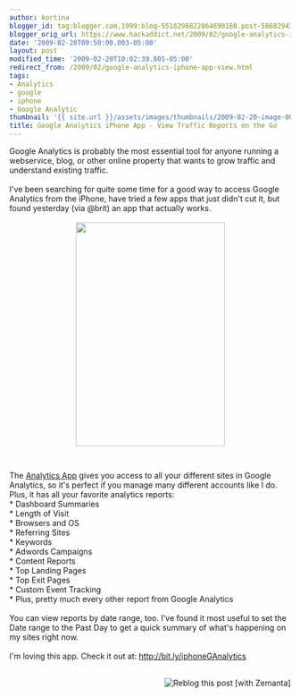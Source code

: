 ```yaml
---
author: kortina
blogger_id: tag:blogger.com,1999:blog-5518298822864690168.post-5868294300680004455
blogger_orig_url: https://www.hackaddict.net/2009/02/google-analytics-iphone-app-view.html
date: '2009-02-20T09:50:00.003-05:00'
layout: post
modified_time: '2009-02-20T10:02:39.801-05:00'
redirect_from: /2009/02/google-analytics-iphone-app-view.html
tags:
- Analytics
- google
- iphone
- Google Analytic
thumbnail: '{{ site.url }}/assets/images/thumbnails/2009-02-20-image-0000.jpg'
title: Google Analytics iPhone App - View Traffic Reports on the Go
---
```


Google Analytics is probably the most essential tool for anyone running a webservice, blog, or other online property that wants to grow traffic and understand existing traffic.<br/><br/>I've been searching for quite some time for a good way to access Google Analytics from the iPhone, have tried a few apps that just didn't cut it, but found yesterday (via @brit) an app that actually works.<br/><br/><img alt="" border="0" id="BLOGGER_PHOTO_ID_5304893358255506066" src="{{ site.url }}/assets/images/posts/2009-02-20-image-0000.jpg" style="margin: 0px auto 10px; display: block; text-align: center;  width: 267px; height: 400px;"/><br/><br/>The <a href="http://bit.ly/iphoneGAnalytics">Analytics App</a> gives you access to all your different sites in Google Analytics, so it's perfect if you manage many different accounts like I do.  Plus, it has all your favorite analytics reports:<br/>* Dashboard Summaries<br/>* Length of Visit<br/>* Browsers and OS<br/>* Referring Sites<br/>* Keywords<br/>* Adwords Campaigns<br/>* Content Reports<br/>* Top Landing Pages<br/>* Top Exit Pages<br/>* Custom Event Tracking<br/>* Plus, pretty much every other report from Google Analytics<br/><br/>You can view reports by date range, too. I've found it most useful to set the Date range to the Past Day to get a quick summary of what's happening on my sites right now.<br/><br/>I'm loving this app. Check it out at: <a href="http://bit.ly/iphoneGAnalytics">http://bit.ly/iphoneGAnalytics</a><br/><br/><div class="zemanta-pixie" style="margin-top: 10px; height: 15px;"><img alt="Reblog this post [with Zemanta]" class="zemanta-pixie-img" src="http://img.zemanta.com/reblog_c.png?x-id=9b7925ca-2367-403b-986a-42aeca28c0a0" style="border: medium none ; float: right;"/></div>
